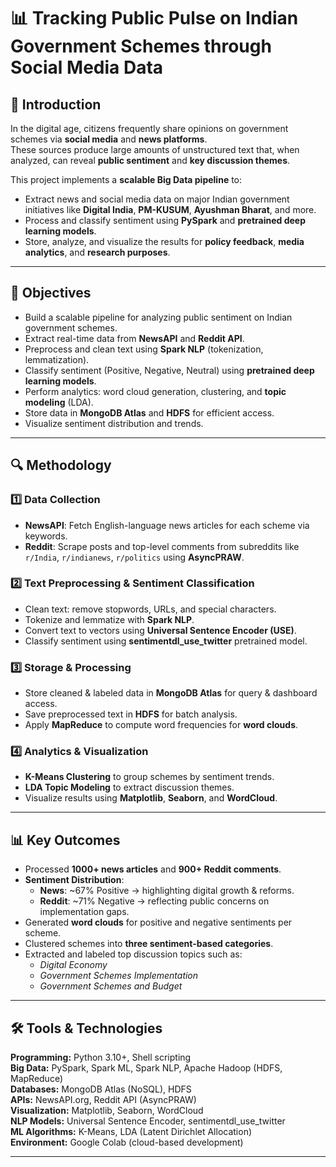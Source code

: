# 📊 Tracking Public Pulse on Indian Government Schemes through Social Media Data

## 📝 Introduction
In the digital age, citizens frequently share opinions on government schemes via **social media** and **news platforms**.  
These sources produce large amounts of unstructured text that, when analyzed, can reveal **public sentiment** and **key discussion themes**.

This project implements a **scalable Big Data pipeline** to:
- Extract news and social media data on major Indian government initiatives like **Digital India**, **PM-KUSUM**, **Ayushman Bharat**, and more.
- Process and classify sentiment using **PySpark** and **pretrained deep learning models**.
- Store, analyze, and visualize the results for **policy feedback**, **media analytics**, and **research purposes**.

---

## 🎯 Objectives
- Build a scalable pipeline for analyzing public sentiment on Indian government schemes.
- Extract real-time data from **NewsAPI** and **Reddit API**.
- Preprocess and clean text using **Spark NLP** (tokenization, lemmatization).
- Classify sentiment (Positive, Negative, Neutral) using **pretrained deep learning models**.
- Perform analytics: word cloud generation, clustering, and **topic modeling** (LDA).
- Store data in **MongoDB Atlas** and **HDFS** for efficient access.
- Visualize sentiment distribution and trends.

---

## 🔍 Methodology

### 1️⃣ Data Collection
- **NewsAPI**: Fetch English-language news articles for each scheme via keywords.
- **Reddit**: Scrape posts and top-level comments from subreddits like `r/India`, `r/indianews`, `r/politics` using **AsyncPRAW**.

### 2️⃣ Text Preprocessing & Sentiment Classification
- Clean text: remove stopwords, URLs, and special characters.
- Tokenize and lemmatize with **Spark NLP**.
- Convert text to vectors using **Universal Sentence Encoder (USE)**.
- Classify sentiment using **sentimentdl_use_twitter** pretrained model.

### 3️⃣ Storage & Processing
- Store cleaned & labeled data in **MongoDB Atlas** for query & dashboard access.
- Save preprocessed text in **HDFS** for batch analysis.
- Apply **MapReduce** to compute word frequencies for **word clouds**.

### 4️⃣ Analytics & Visualization
- **K-Means Clustering** to group schemes by sentiment trends.
- **LDA Topic Modeling** to extract discussion themes.
- Visualize results using **Matplotlib**, **Seaborn**, and **WordCloud**.

---

## 📊 Key Outcomes
- Processed **1000+ news articles** and **900+ Reddit comments**.
- **Sentiment Distribution**:
  - **News**: ~67% Positive → highlighting digital growth & reforms.
  - **Reddit**: ~71% Negative → reflecting public concerns on implementation gaps.
- Generated **word clouds** for positive and negative sentiments per scheme.
- Clustered schemes into **three sentiment-based categories**.
- Extracted and labeled top discussion topics such as:
  - *Digital Economy*
  - *Government Schemes Implementation*
  - *Government Schemes and Budget*

---

## 🛠 Tools & Technologies
**Programming:** Python 3.10+, Shell scripting  
**Big Data:** PySpark, Spark ML, Spark NLP, Apache Hadoop (HDFS, MapReduce)  
**Databases:** MongoDB Atlas (NoSQL), HDFS  
**APIs:** NewsAPI.org, Reddit API (AsyncPRAW)  
**Visualization:** Matplotlib, Seaborn, WordCloud  
**NLP Models:** Universal Sentence Encoder, sentimentdl_use_twitter  
**ML Algorithms:** K-Means, LDA (Latent Dirichlet Allocation)  
**Environment:** Google Colab (cloud-based development)

---


